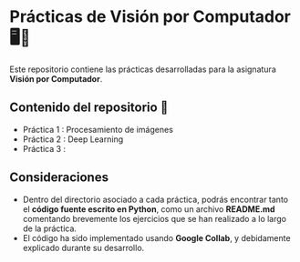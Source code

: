 # Prácticas de Visión por Computador 🖥️📸

Este repositorio contiene las prácticas desarrolladas para la asignatura **Visión por Computador**.

## Contenido del repositorio 📂
- Práctica 1 : Procesamiento de imágenes
- Práctica 2 : Deep Learning
- Práctica 3 :

## Consideraciones
- Dentro del directorio asociado a cada práctica, podrás encontrar tanto el **código fuente escrito en Python**, como un archivo **README.md** comentando brevemente los ejercicios que se han realizado a lo largo de la práctica.
- El código ha sido implementado usando **Google Collab**, y debidamente explicado durante su desarrollo.
